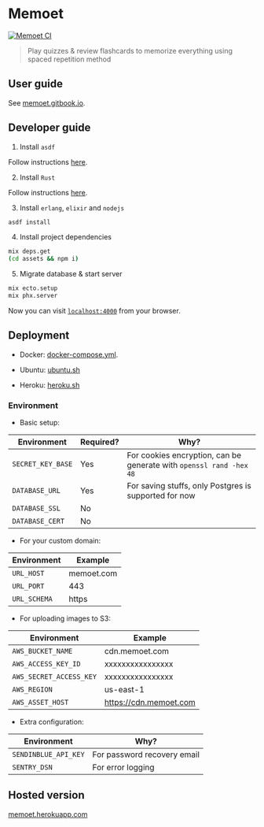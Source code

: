 # Memoet

[![Memoet CI](https://github.com/memoetapp/memoet/actions/workflows/memoet.yml/badge.svg)](https://github.com/memoetapp/memoet/actions/workflows/memoet.yml)


> Play quizzes & review flashcards to memorize everything using spaced repetition method

## User guide

See [memoet.gitbook.io](https://memoet.gitbook.io/docs).

## Developer guide

1. Install `asdf`

Follow instructions [here](https://asdf-vm.com/).

2. Install `Rust`

Follow instructions [here](https://www.rust-lang.org/tools/install).

3. Install `erlang`, `elixir` and `nodejs`

```sh
asdf install
```

4. Install project dependencies

```sh
mix deps.get
(cd assets && npm i)
```

5. Migrate database & start server

```sh
mix ecto.setup
mix phx.server
```

Now you can visit [`localhost:4000`](http://localhost:4000) from your browser.

## Deployment

- Docker: [docker-compose.yml](./docker-compose.yml).

- Ubuntu: [ubuntu.sh](scripts/ubuntu.sh)

- Heroku: [heroku.sh](scripts/heroku.sh)

### Environment

- Basic setup:

| Environment          | Required? | Why?                                                                |
|----------------------|-----------|---------------------------------------------------------------------|
| `SECRET_KEY_BASE`    | Yes       | For cookies encryption, can be generate with `openssl rand -hex 48` |
| `DATABASE_URL`       | Yes       | For saving stuffs, only Postgres is supported for now               |
| `DATABASE_SSL`       | No        |                                                                     |
| `DATABASE_CERT`      | No        |                                                                     |

- For your custom domain:

| Environment             | Example       |
| ----------------------- | ------------- |
| `URL_HOST`              | memoet.com    |
| `URL_PORT`              | 443           |
| `URL_SCHEMA`            | https         |

- For uploading images to S3:

| Environment             | Example                |
|-------------------------|------------------------|
| `AWS_BUCKET_NAME`       | cdn.memoet.com         |
| `AWS_ACCESS_KEY_ID`     | xxxxxxxxxxxxxxxx       |
| `AWS_SECRET_ACCESS_KEY` | xxxxxxxxxxxxxxxx       |
| `AWS_REGION`            | us-east-1              |
| `AWS_ASSET_HOST`        | https://cdn.memoet.com |

- Extra configuration:

| Environment          | Why?                        |
|----------------------|-----------------------------|
| `SENDINBLUE_API_KEY` | For password recovery email |
| `SENTRY_DSN`         | For error logging           |

## Hosted version

[memoet.herokuapp.com](https://memoet.herokuapp.com)
